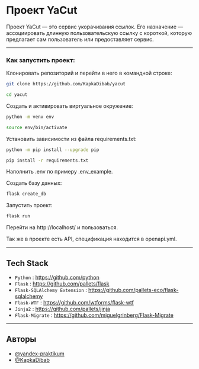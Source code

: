 # Проект YaCut

Проект YaCut — это сервис укорачивания ссылок. Его назначение — ассоциировать длинную пользовательскую ссылку с короткой, которую предлагает сам пользователь или предоставляет сервис.

***

### Как запустить проект:

Клонировать репозиторий и перейти в него в командной строке:

```bash
git clone https://github.com/KapkaDibab/yacut
```

```bash
cd yacut
```

Cоздать и активировать виртуальное окружение:

```bash
python -m venv env
```

```bash
source env/bin/activate
```

Установить зависимости из файла requirements.txt:

```bash
python -m pip install --upgrade pip
```

```bash
pip install -r requirements.txt
```

Наполнить .env по примеру .env_example.

Создать базу данных:

```bash
flask create_db
```

Запустить проект:

```bash
flask run
```
Перейти на http://localhost/ и пользоваться.

Так же в проекте есть API, спецификация находится в openapi.yml.

***

## Tech Stack

+ `Python` : <https://github.com/python>
+ `Flask` : <https://github.com/pallets/flask>
+ `Flask-SQLAlchemy Extension` : <https://github.com/pallets-eco/flask-sqlalchemy>
+ `Flask-WTF` : <https://github.com/wtforms/flask-wtf>
+ `Jinja2` : <https://github.com/pallets/jinja>
+ `Flask-Migrate` : <https://github.com/miguelgrinberg/Flask-Migrate>


***

## Авторы

- [@yandex-praktikum](https://github.com/yandex-praktikum)
- [@KapkaDibab](https://github.com/KapkaDibab)
